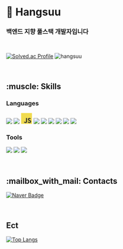 <h1>👋 Hangsuu</h1>
<h3>백엔드 지향 풀스택 개발자입니다</h3>
<br>

[![Solved.ac Profile](http://mazassumnida.wtf/api/v2/generate_badge?boj=ohhangsu)](https://solved.ac/ohhangsu/)
<img src="https://github-readme-stats.vercel.app/api?username=hangsuu&show_icons=true&locale=en&theme=gruvbox" alt="hangsuu" />

<br>
<h2 align="left"> :muscle: Skills</h2>
<h3>Languages</h3>

<p>
  <img src="https://www.vectorlogo.zone/logos/java/java-horizontal.svg" height="30px" />
  <img src="https://www.vectorlogo.zone/logos/springio/springio-ar21.svg" height="30px" width="auto" />
  <img src="https://raw.githubusercontent.com/devicons/devicon/master/icons/javascript/javascript-original.svg" height="30px" width="auto" />
  <img src="https://www.vectorlogo.zone/logos/vuejs/vuejs-ar21.svg" height="30px" width="auto" />
  <img src="https://www.vectorlogo.zone/logos/nuxtjs/nuxtjs-ar21.svg" height="30px" width="auto" />
  <img src="https://www.vectorlogo.zone/logos/postgresql/postgresql-horizontal.svg" height="30px" width="auto" />
  <img src="https://www.vectorlogo.zone/logos/oracle/oracle-ar21.svg" height="30px" width="auto" />
  <img src="https://www.vectorlogo.zone/logos/w3_html5/w3_html5-ar21.svg" height="30px" width="auto" />
  <img src="https://www.vectorlogo.zone/logos/w3_css/w3_css-ar21.svg" height="30px" width="auto" />
</p>

<h3>Tools </h3>
<p>
  <img src="https://www.vectorlogo.zone/logos/git-scm/git-scm-ar21.svg" height="30px" width="auto" />
  <img src="https://www.vectorlogo.zone/logos/jenkins/jenkins-ar21.svg" height="30px" width="auto" />
  <img src="https://www.vectorlogo.zone/logos/apache_tomcat/apache_tomcat-ar21.svg" height="30px" width="auto" />
</p>

<br>

<h2 align="left"> :mailbox_with_mail: Contacts</h2>

[![Naver Badge](https://img.shields.io/badge/Naver-03C75A?style=flat-square&logo=Naver&logoColor=white&link=mailto:ohhangsu@naver.com)](mailto:ohhangsu@naver.com)

<br>

<h2 align="left">Ect</h2>

[![Top Langs](https://github-readme-stats.vercel.app/api/top-langs/?username=Hangsuu)](https://github.com/Hangsuu/github-readme-stats)

